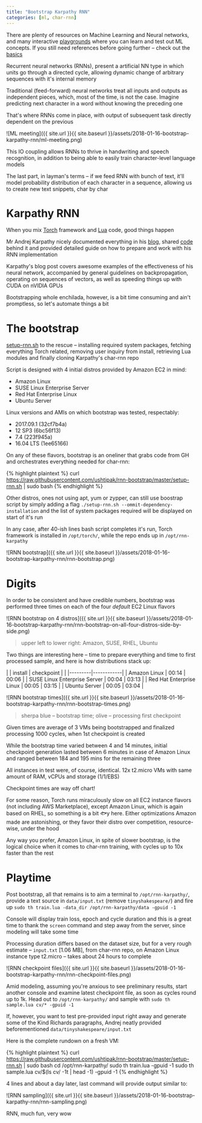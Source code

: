 ```yaml
---
title: "Bootstrap Karpathy RNN"
categories: [ml, char-rnn]
---
```


There are plenty of resources on Machine Learning and Neural networks, and many
interactive [playgrounds](http://playground.tensorflow.org "TensorFlow playground")
where you can learn and test out ML concepts. If you still need references
before going further – check out the [basics](http://bfy.tw/G9FC "ML basics")

Recurrent neural networks (RNNs), present a artificial NN type in which units
go through a directed cycle, allowing dynamic change of arbitrary sequences
with it's internal memory

Traditional (feed-forward) neural networks treat all inputs and outputs as
independent pieces, which, most of the time, is not the case. Imagine predicting
next character in a word without knowing the preceding one

That's where RNNs come in place, with output of subsequent task directly
dependent on the previous

![ML meeting]({{ site.url }}{{ site.baseurl }}/assets/2018-01-16-bootstrap-karpathy-rnn/ml-meeting.png)

This IO coupling allows RNNs to thrive in handwriting and speech recognition,
in addition to being able to easily train character-level language models

The last part, in layman's terms – if we feed RNN with bunch of text, it'll
model probability distribution of each character in a sequence, allowing us
to create new text snippets, char by char


# Karpathy RNN

When you mix [Torch](http://torch.ch/ "Torch framework") framework and
[Lua](https://www.lua.org/about.html "Lua programming language") code,
good things happen

Mr Andrej Karpathy nicely documented everything in his
[blog](https://karpathy.github.io/2015/05/21/rnn-effectiveness/ "Karpathy blog"),
shared [code](https://github.com/karpathy/char-rnn "Karpathy char RNN on GitHub")
behind it and provided detailed guide on how to prepare and work with his
RNN implementation

Karpathy's blog post covers awesome examples of the effectiveness of his
neural network, accompanied by general guidelines on backpropagation, operating
on sequences of vectors, as well as speeding things up with CUDA on nVIDIA GPUs

Bootstrapping whole enchilada, however, is a bit time consuming and ain't
promptless, so let's automate things a bit


# The bootstrap

[setup-rnn.sh](https://github.com/ushtipak/rnn-bootstrap/blob/master/setup-rnn.sh "RNN bootstrap script")
to the rescue – installing required system packages, fetching everything Torch
related, removing user inquiry from install, retrieving Lua modules
and finally cloning Karpathy's char-rnn repo

Script is designed with 4 initial distros provided by Amazon EC2 in mind:
* Amazon Linux
* SUSE Linux Enterprise Server
* Red Hat Enterprise Linux
* Ubuntu Server

Linux versions and AMIs on which bootstrap was tested, respectably:
* 2017.09.1 (32cf7b4a)
* 12 SP3 (6bc56f13)
* 7.4 (223f945a)
* 16.04 LTS (1ee65166)

On any of these flavors, bootstrap is an oneliner that grabs code from GH and
orchestrates everything needed for char-rnn: 

{% highlight plaintext %}
curl https://raw.githubusercontent.com/ushtipak/rnn-bootstrap/master/setup-rnn.sh | sudo bash
{% endhighlight %}

Other distros, ones not using apt, yum or zypper, can still use boostrap
script by simply adding a flag `./setup-rnn.sh --ommit-dependency-installation`
and the list of system packages required will be displayed on start of it's run 

In any case, after 40-ish lines bash script completes it's run, Torch framework
is installed in `/opt/torch/`, while the repo ends up in `/opt/rnn-karpathy`

![RNN bootstrap]({{ site.url }}{{ site.baseurl }}/assets/2018-01-16-bootstrap-karpathy-rnn/rnn-bootstrap.png)


# Digits

In order to be consistent and have credible numbers, bootstrap was performed
three times on each of the four _default_ EC2 Linux flavors

![RNN bootstrap on 4 distros]({{ site.url }}{{ site.baseurl }}/assets/2018-01-16-bootstrap-karpathy-rnn/rnn-bootstrap-on-all-four-distros-side-by-side.png)
> upper left to lower right: Amazon, SUSE, RHEL, Ubuntu

Two things are interesting here – time to prepare everything and time to first
processed sample, and here is how distributions stack up:

|                              | install | checkpoint |
|                              |---------|------------|
| Amazon Linux                 |   00:14 |      00:06 |
| SUSE Linux Enterprise Server |   00:04 |      03:13 |
| Red Hat Enterprise Linux     |   00:05 |      03:15 |
| Ubuntu Server                |   00:05 |      03:04 |

![RNN bootstrap times]({{ site.url }}{{ site.baseurl }}/assets/2018-01-16-bootstrap-karpathy-rnn/rnn-bootstrap-times.png)
> sherpa blue – bootstrap time; olive – processing first checkpoint

Given times are average of 3 VMs being bootstrapped and finalized processing
1000 cycles, when 1st checkpoint is created

While the bootstrap time varied between 4 and 14 minutes, initial checkpoint
generation lasted between 6 minutes in case of Amazon Linux and ranged between
184 and 195 mins for the remaining three

All instances in test were, of course, identical. 12x t2.micro VMs with same
amount of RAM, vCPUs and storage \(1/1/EBS\)

Checkpoint times are way off chart!

For some reason, Torch runs miraculously slow on all EC2 instance flavors
(not including AWS Marketplace), except Amazon Linux, which is again based
on RHEL, so something is a bit &#x1f41f;y here. Either optimizations Amazon
made are astonishing, or they favor their distro over competition,
resource-wise, under the hood

Any way you prefer, Amazon Linux, in spite of slower bootstrap, is the logical
choice when it comes to char-rnn training, with cycles up to 10x faster than
the rest


# Playtime

Post bootstrap, all that remains is to aim a terminal to `/opt/rnn-karpathy/`,
provide a text source in `data/input.txt` (remove `tinyshakespeare/`) and fire
up `sudo th train.lua -data_dir /opt/rnn-karpathy/data -gpuid -1`

Console will display train loss, epoch and cycle duration and this is a great
time to thank the `screen` command and step away from the server, since
modeling will take some time

Processing duration differs based on the dataset size, but for a very rough
estimate – `input.txt` [1.06 MB], from char-rnn repo, on Amazon Linux instance
type t2.micro – takes about 24 hours to complete

![RNN checkpoint files]({{ site.url }}{{ site.baseurl }}/assets/2018-01-16-bootstrap-karpathy-rnn/rnn-checkpoint-files.png)

Amid modeling, assuming you're anxious to see preliminary results, start
another console and examine latest checkpoint file, as soon as cycles round up
to 1k. Head out to `/opt/rnn-karpathy/` and sample with
`sudo th sample.lua cv/* -gpuid -1`

If, however, you want to test pre-provided input right away and generate some
of the Kind Richards paragraphs, Andrej neatly provided beforementioned
`data/tinyshakespeare/input.txt`

Here is the complete rundown on a fresh VM:

{% highlight plaintext %}
curl https://raw.githubusercontent.com/ushtipak/rnn-bootstrap/master/setup-rnn.sh | sudo bash
cd /opt/rnn-karpathy/
sudo th train.lua -gpuid -1
sudo th sample.lua cv/$(ls cv/ -1t | head -1) -gpuid -1
{% endhighlight %}

4 lines and about a day later, last command will provide output similar to:

![RNN sampling]({{ site.url }}{{ site.baseurl }}/assets/2018-01-16-bootstrap-karpathy-rnn/rnn-sampling.png)

RNN, much fun, very wow
